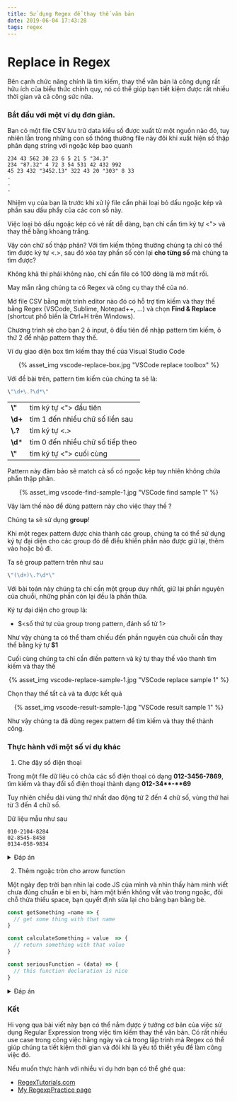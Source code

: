 ```yaml
---
title: Sử dụng Regex để thay thế văn bản
date: 2019-06-04 17:43:28
tags: regex
---
```


# Replace in Regex

Bên cạnh chức năng chính là tìm kiếm, thay thế văn bản là công dụng rất hữu ích của biểu thức chính quy, nó có thể giúp bạn tiết kiệm được rất nhiều thời gian và cả công sức nữa.

### Bắt đầu với một ví dụ đơn giản.

Bạn có một file CSV lưu trữ data kiểu số được xuất từ một nguồn nào đó, tuy nhiên lẫn trong những con số thông thường file này đôi khi xuất hiện số thập phân dạng string với ngoặc kép bao quanh

```csv
234 43 562 30 23 6 5 21 5 "34.3"
234 "87.32" 4 72 3 54 531 42 432 992
45 23 432 "3452.13" 322 43 20 "303" 8 33
.
.
.
```
Nhiệm vụ của bạn là trước khi xử lý file cần phải loại bỏ dấu ngoặc kép và phần sau dấu phẩy của các con số này.

Việc loại bỏ dấu ngoặc kép có vẻ rất dễ dàng, bạn chỉ cần tìm ký tự <"> và thay thế bằng khoảng trắng.

Vậy còn chữ số thập phân? Với tìm kiếm thông thường chúng ta chỉ có thể tìm được ký tự <.>, sau đó xóa tay phần số còn lại **cho từng số** mà chúng ta tìm được?

Không khả thi phải không nào, chỉ cần file có 100 dòng là mờ mắt rồi.

May mắn rằng chúng ta có Regex và công cụ thay thể của nó.

Mở file CSV bằng một trình editor nào đó có hỗ trợ tìm kiếm và thay thế bằng Regex (VSCode, Sublime, Notepad++, ...) và chọn **Find & Replace** (shortcut phổ biến là Ctrl+H trên Windows).

Chương trình sẽ cho bạn 2 ô input, ô đầu tiên để nhập pattern tìm kiếm, ô thứ 2 để nhập pattern thay thế.

Ví dụ giao diện box tìm kiếm thay thế của Visual Studio Code
<p align="center">
{% asset_img vscode-replace-box.jpg "VSCode replace toolbox" %}
</p>

Với đề bài trên, pattern tìm kiếm của chúng ta sẽ là:

```js
\"\d+\.?\d*\"
```
|          |                                  |
|----------|--------------------------------- |
| **\\"**  | tìm ký tự <"> đầu tiên           |
| **\\d+** | tìm 1 đến nhiều chữ số liền sau  |
| **\\.?** | tìm ký tự <.>                    |
| **\\d*** | tìm 0 đến nhiều chữ số tiếp theo |
| **\\"**  | tìm ký tự <"> cuối cùng          |

Pattern này đảm bảo sẽ match cả số có ngoặc kép tuy nhiên không chứa phần thập phân.

<p align="center">
{% asset_img vscode-find-sample-1.jpg "VSCode find sample 1" %}
</p>

Vậy làm thế nào để dùng pattern này cho việc thay thế ?

Chúng ta sẽ sử dụng **group**!

Khi một regex pattern được chia thành các group, chúng ta có thể sử dụng ký tự đại diện cho các group đó để điều khiển phần nào được giữ lại, thêm vào hoặc bỏ đi.

Ta sẽ group pattern trên như sau

```js
\"(\d+)\.?\d*\"
```

Với bài toán này chúng ta chỉ cần một group duy nhất, giữ lại phần nguyên của chuỗi, những phần còn lại đều là phần thừa.

Ký tự đại diện cho group là:
+ $<số thứ tự của group trong pattern, đánh số từ 1>

Như vậy chúng ta có thể tham chiếu đến phần nguyên của chuỗi cần thay thế bằng ký tự **$1**

Cuối cùng chúng ta chỉ cần điền pattern và ký tự thay thế vào thanh tìm kiếm và thay thế

<p align="center">
{% asset_img vscode-replace-sample-1.jpg "VSCode replace sample 1" %}
</p>

Chọn thay thế tất cả và ta được kết quả

<p align="center">
{% asset_img vscode-result-sample-1.jpg "VSCode result sample 1" %}
</p>

Như vậy chúng ta đã dùng regex pattern để tìm kiếm và thay thế thành công.

### Thực hành với một số ví dụ khác

1. Che đậy số điện thoại

Trong một file dữ liệu có chứa các số điện thoại có dạng **012-3456-7869**, tìm kiếm và thay đổi số điện thoại thành dạng **012-34\*\*-\*\*69**

Tuy nhiên chiều dài vùng thứ nhất dao động từ 2 đến 4 chữ số, vùng thứ hai từ 3 đến 4 chữ số.

Dữ liệu mẫu như sau

```
010-2104-8284
02-8545-8458
0134-058-9834
```

<details>
  <summary>Đáp án</summary>
  <p>

|              |                                    |
|--------------|------------------------------------|
|Pattern       | (\d{2,4}-\d{1,2})(\d{2}-\d{2})(\d+)|
|Replace string| $1\*\*-\*\*$3                          |

</p></details>

2. Thêm ngoặc tròn cho arrow function

Một ngày đẹp trời bạn nhìn lại code JS của mình và nhìn thấy hàm mình viết chưa đúng chuẩn e bi en bi, hàm một biến không vất vào trong ngoặc, đôi chỗ thừa thiếu space, bạn quyết định sửa lại cho bằng bạn bằng bè.

```js
const getSomething =name => {
  // get some thing with that name
}

const calculateSomething = value  => {
  // return something with that value
}

const seriousFunction = (data) => {
  // this function declaration is nice
}
```

<details>
  <summary>Đáp án</summary>
  <p>

|              |                     |
|--------------|---------------------|
|Pattern       | =\s*([^\(\s]+)\s*=> |
|Replace string| =\s($1)\s=>         |

</p></details>

### Kết

Hi vọng qua bài viết này bạn có thể nắm được ý tưởng cơ bản của việc sử dụng Regular Expression trong việc tìm kiếm thay thể văn bản. Có rất nhiều use case trong công việc hằng ngày và cả trong lập trình mà Regex có thể giúp chúng ta tiết kiệm thời gian và đôi khi là yếu tố thiết yếu để làm công việc đó.

Nếu muốn thực hành với nhiều ví dụ hơn bạn có thể ghé qua:

+ [RegexTutorials.com](http://regextutorials.com)
+ [My RegexpPractice page](/regexp)